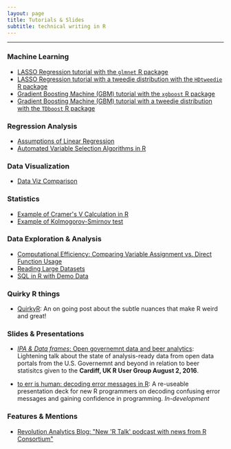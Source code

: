 ```yaml
---
layout: page
title: Tutorials & Slides
subtitle: technical writing in R
---
```


---------------

### Machine Learning

* [LASSO Regression tutorial with the `glmnet` R package](http://jasdumas.github.io/tech-short-papers/glmnet_lasso_tutorial.html)
* [LASSO Regression tutorial with a tweedie distribution with the `HDtweedie` R package](http://jasdumas.github.io/tech-short-papers/HDtweedie_lasso_tutorial.html)
* [Gradient Boosting Machine (GBM) tutorial with the `xgboost` R package](http://jasdumas.github.io/tech-short-papers/xgboost_gbm_tutorial.html)
* [Gradient Boosting Machine (GBM) tutorial with a tweedie distribution with the `TDboost` R package](http://jasdumas.github.io/tech-short-papers/TDboost_gbm_tutorial.html)

### Regression Analysis

* [Assumptions of Linear Regression](http://jasdumas.github.io/tech-short-papers/assumptions_of_linear_reg.html)
* [Automated Variable Selection Algorithms in R](http://jasdumas.github.io/tech-short-papers/automated_variable_selection_algorithms.html)


### Data Visualization

* [Data Viz Comparison](http://jasdumas.github.io/data-viz-compare)

### Statistics

* [Example of Cramer's V Calculation in R](http://jasdumas.github.io/tech-short-papers/Example_of_CramersV_Calculation.html)
* [Example of Kolmogorov-Smirnov test](http://jasdumas.github.io/tech-short-papers/Example_of_Kolmogorov_Smirnov_test2.html)

### Data Exploration & Analysis


* [Computational Efficiency: Comparing Variable Assignment vs. Direct Function Usage](http://jasdumas.github.io/tech-short-papers/Computational_Efficiency_test_of_direct_variable_assignment.html)
* [Reading Large Datasets](http://jasdumas.github.io/tech-short-papers/Reading_large_datasets.html)
* [SQL in R with Demo Data](http://jasdumas.github.io/tech-short-papers/sqldf_tutorial.html)


### Quirky R things

* [QuirkyR](http://jasdumas.github.io/quirky-r-things/): An on going post about the subtle nuances that make R weird and great!


### Slides & Presentations

* [*IPA & Data frames*: Open governemnt data and beer analytics](http://rpubs.com/jasdumas/caRdiff-uk-open-gov-beer): Lightening talk about the state of analysis-ready data from open data portals from the U.S. Governemnt and beyond in relation to beer statisitcs given to the **Cardiff, UK R User Group  August 2, 2016**.

* [to err is human: decoding error messages in R](http://rpubs.com/jasdumas/to-err): A re-useable presentation deck for new R programmers on decoding confusing error messages and gaining confidence in programming. *In-development*

### Features & Mentions

* [Revolution Analytics Blog: "New 'R Talk' podcast with news from R Consortium"](http://blog.revolutionanalytics.com/2015/08/r-talk.html)
